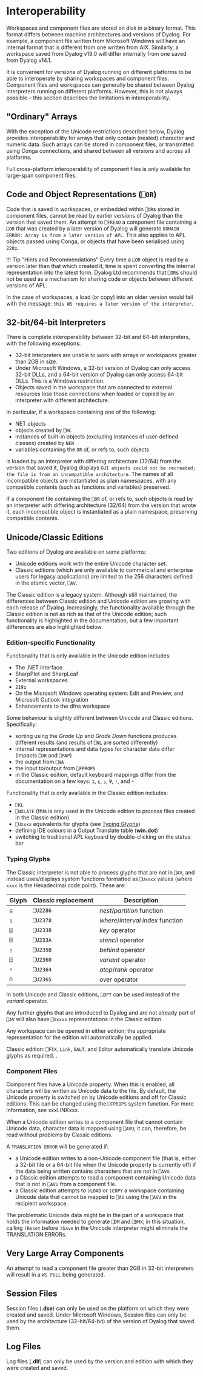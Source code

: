 # Interoperability

Workspaces and component files are stored on disk in a binary format. This format differs between machine architectures and versions of Dyalog. For example, a component file written from Microsoft Windows will have an internal format that is different from one written from AIX. Similarly, a workspace saved from Dyalog v19.0 will differ internally from one saved from Dyalog v14.1.

It is convenient for versions of Dyalog running on different platforms to be able to interoperate by sharing workspaces and component files. Component files and workspaces can generally be shared between Dyalog interpreters running on different platforms. However, this is not always possible – this section describes the limitations in interoperability.

## "Ordinary" Arrays

With the exception of the Unicode restrictions described below, Dyalog provides interoperability for arrays that only contain (nested) character and numeric data. Such arrays can be stored in component files, or transmitted using Conga connections, and shared between all versions and across all platforms.  

Full cross-platform interoperability of component files is only available for large-span component files.

## Code and Object Representations (`⎕OR`)
Code that is saved in workspaces, or embedded within `⎕OR`s stored in component files, cannot be read by earlier versions of Dyalog than the version that saved them. An attempt to `⎕FREAD` a component file containing a `⎕OR` that was created by a later version of Dyalog will generate `DOMAIN ERROR: Array is from a later version of APL`. This also applies to APL objects passed using Conga, or objects that have been serialised using `220⌶`.

!!! Tip "Hints and Recommendations"
    Every time a `⎕OR` object is read by a version later than that which created it, time is spent converting the internal representation into the latest form. Dyalog Ltd recommends that `⎕OR`s should not be used as a mechanism for sharing code or objects between different versions of APL.

In the case of workspaces, a load (or copy) into an older version would fail with the message: `this WS requires a later version of the interpreter`.

## 32-bit/64-bit Interpreters
There is complete interoperability between 32-bit and 64-bit interpreters, with the following exceptions:  

* 32-bit interpreters are unable to work with arrays or workspaces greater than 2GB in size.
* Under Microsoft Windows, a 32-bit version of Dyalog can only access 32-bit
DLLs, and a 64-bit version of Dyalog can only access 64-bit DLLs. This is a Windows restriction.
* Objects saved in the workspace that are connected to external resources lose
those connections when loaded or copied by an interpreter with different architecture.

In particular, if a workspace containing one of the following:  

* NET objects
* objects created by `⎕WC`
* instances of built-in objects (excluding instances of user-defined classes) created by `NEW`
* variables containing the `OR` of, or refs to, such objects

is loaded by an interpreter with differing architecture (32/64) from the version that saved it, Dyalog displays `GUI objects could not be recreated; the file is from an incompatible architecture`. The names of all incompatible objects are instantiated as plain namespaces, with any compatible contents (such as functions and variables) preserved.

If a component file containing the `⎕OR` of, or refs to, such objects is read by an interpreter with differing architecture (32/64) from the version that wrote it, each incompatible object is instantiated as a plain namespace, preserving compatible contents.

## Unicode/Classic Editions
Two editions of Dyalog are available on some platforms:  

* Unicode editions work with the entire Unicode character set.
* Classic editions (which are only available to commercial and enterprise users for legacy applications) are limited to the 256 characters defined in the atomic vector, `⎕AV`.

The Classic edition is a legacy system. Although still maintained, the differences between Classic edition and Unicode edition are growing with each release of Dyalog. Increasingly, the functionality available through the Classic edition is not as rich as that of the Unicode edition; such functionality is highlighted in the documentation, but a few important differences are also highlighted below.

### Edition-specific Functionality

Functionality that is only available in the Unicode edition includes:  

* The .NET interface
* SharpPlot and SharpLeaf
* External workspaces
* `219⌶`
* On the Microsoft Windows operating system: Edit and Preview, and Microsoft Outlook integration
* Enhancements to the dfns workspace

Some behaviour is slightly different between Unicode and Classic editions. Specifically:  

* sorting using the _Grade Up_ and _Grade Down_ functions produces different results (and results of `⎕NL` are sorted differently)
* internal representations and data types for character data differ (impacts `⎕DR` and `⎕MAP`)
* the output from `⎕NA`
* the input to/output from `⎕FPROPS`
* in the Classic edition, default keyboard mappings differ from the documentation on a few keys: `⌶`, `⍷`, `⍪`, `⍫`, `!`, and `⍨`

Functionality that is only available in the Classic edition includes:  

* `⎕KL`
* `⎕NXLATE` (this is only used in the Unicode edition to process files created in the Classic edition)
* `⎕Uxxxx` equivalents for glyphs (see [Typing Glyphs](#typing-glyphs))
* defining IDE colours in a Output Translate table (**win.dot**)
* switching to traditional APL keyboard by double-clicking on the status bar

### Typing Glyphs

The Classic interpreter is not able to process glyphs that are not in `⎕AV`, and instead uses/displays system functions formatted as `⎕Uxxxx` values (where `xxxx` is the Hexadecimal code point). These are:

|Glyph|Classic replacement|Description|
|---|----|----------------------------------|
| `⊆` | `⎕U2286` | _nest_/_partition_ function |
| `⍸` | `⎕U2378` | _where_/_interval index_ function |
| `⌸` | `⎕U2338` | _key_ operator |
| `⌺` | `⎕U233A` | _stencil_ operator |
| `⍛` | `⎕U235B` | _behind_ operator |
| `⍠` | `⎕U2360` | _variant_ operator |
| `⍤` | `⎕U2364` | _atop_/_rank_ operator|
| `⍥` | `⎕U2365` | _over_ operator |

In both Unicode and Classic editions, `⎕OPT` can be used instead of the _variant_ operator.

Any further glyphs that are introduced to Dyalog and are not already part of `⎕AV` will also have `⎕Uxxxx` representations in the Classic edition.

Any workspace can be opened in either edition; the appropriate representation for the edition will automatically be applied.

Classic edition: `⎕FIX`, `Link`, `SALT`, and Editor automatically translate Unicode glyphs as required.
.

### Component Files

Component files have a Unicode property. When this is enabled, all characters will be written as Unicode data to the file. By default, the Unicode property is switched on by Unicode editions and off for Classic editions. This can be changed using the `⎕FPROPS` system function. For more information, see xxxLINKxxx.

When a Unicode edition writes to a component file that cannot contain Unicode data, character data is mapped using `⎕AVU`; it can, therefore, be read without problems by Classic editions.

A `TRANSLATION ERROR` will be generated if:  

* a Unicode edition writes to a non-Unicode component file (that is, either a 32-bit file or a 64-bit file when the Unicode property is currently off) if the data being written contains characters that are not in `⎕AVU`.
* a Classic edition attempts to read a component containing Unicode data that is not in `⎕AVU` from a component file.
* a Classic edition attempts to `)LOAD` or `)COPY` a workspace containing Unicode data that cannot be mapped to `⎕AV` using the `⎕AVU` in the recipient workspace.

The problematic Unicode data might be in the part of a workspace that holds the information needed to generate `⎕DM` and `⎕DMX`; in this situation, calling `)Reset` before `)Save` in the Unicode interpreter might eliminate the TRANSLATION ERRORs.

## Very Large Array Components
An attempt to read a component file greater than 2GB in 32-bit interpreters will result in a `WS FULL` being generated.

## Session Files
Session files (**.dse**) can only be used on the platform on which they were created and saved. Under Microsoft Windows, Session files can only be used by the architecture (32-bit/64-bit) of the version of Dyalog that saved them.

## Log Files
Log files (**.dlf**) can only be used by the version and edition with which they were created and saved. 
